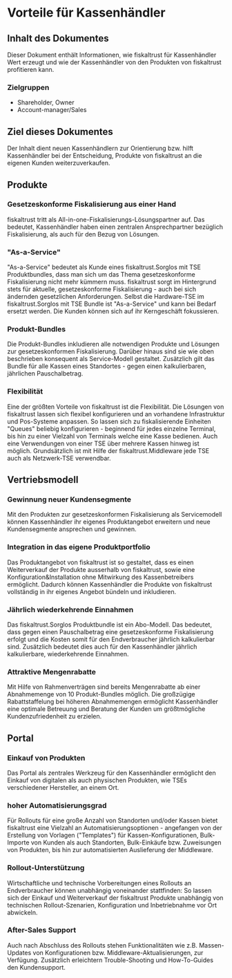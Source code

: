 # Vorteile für Kassenhändler

## Inhalt des Dokumentes

Dieser Dokument enthält Informationen, wie fiskaltrust für Kassenhändler Wert erzeugt und wie der Kassenhändler von den Produkten von fiskaltrust profitieren kann.

### Zielgruppen

- Shareholder, Owner
- Account-manager/Sales

## Ziel dieses Dokumentes

Der Inhalt dient neuen Kassenhändlern zur Orientierung bzw. hilft Kassenhändler bei der Entscheidung, Produkte von fiskaltrust an die eigenen Kunden weiterzuverkaufen.

## Produkte

### Gesetzeskonforme Fiskalisierung aus einer Hand

fiskaltrust tritt als All-in-one-Fiskalisierungs-Lösungspartner auf. Das bedeutet, Kassenhändler haben einen zentralen Ansprechpartner bezüglich Fiskalisierung, als auch für den Bezug von Lösungen.

### "As-a-Service"

"As-a-Service" bedeutet als Kunde eines fiskaltrust.Sorglos mit TSE Produktbundles, dass man sich um das Thema gesetzeskonforme Fiskalisierung nicht mehr kümmern muss. fiskaltrust sorgt im Hintergrund stets für aktuelle, gesetzeskonforme Fiskalisierung - auch bei sich ändernden gesetzlichen Anforderungen. Selbst die Hardware-TSE im fiskaltrust.Sorglos mit TSE Bundle ist "As-a-Service" und kann bei Bedarf ersetzt werden. Die Kunden können sich auf ihr Kerngeschäft fokussieren.

### Produkt-Bundles

Die Produkt-Bundles inkludieren alle notwendigen Produkte und Lösungen zur gesetzeskonformen Fiskalisierung. Darüber hinaus sind sie wie oben beschrieben konsequent als Service-Modell gestaltet. Zusätzlich gilt das Bundle für alle Kassen eines Standortes - gegen einen kalkulierbaren, jährlichen Pauschalbetrag.

### Flexibilität

Eine der größten Vorteile von fiskaltrust ist die Flexibilität. Die Lösungen von fiskaltrust lassen sich flexibel konfigurieren und an vorhandene Infrastruktur und Pos-Systeme anpassen. So lassen sich zu fiskalisierende Einheiten "Queues" beliebig konfigurieren - beginnend für jedes einzelne Terminal, bis hin zu einer Vielzahl von Terminals welche eine Kasse bedienen. Auch eine Verwendungen von einer TSE über mehrere Kassen hinweg ist möglich. Grundsätzlich ist mit Hilfe der fiskaltrust.Middleware jede TSE auch als Netzwerk-TSE verwendbar.

## Vertriebsmodell

### Gewinnung neuer Kundensegmente

Mit den Produkten zur gesetzeskonformen Fiskalisierung als Servicemodell können Kassenhändler ihr eigenes Produktangebot erweitern und neue Kundensegmente ansprechen und gewinnen.

### Integration in das eigene Produktportfolio

Das Produktangebot von fiskaltrust ist so gestaltet, dass es einen Weiterverkauf der Produkte ausserhalb von fiskaltrust, sowie eine Konfiguration&Installation ohne Mitwirkung des Kassenbetreibers ermöglicht. Dadurch können Kassenhändler die Produkte von fiskaltrust vollständig in ihr eigenes Angebot bündeln und inkludieren. 

### Jährlich wiederkehrende Einnahmen

Das fiskaltrust.Sorglos Produktbundle ist ein Abo-Modell. Das bedeutet, dass gegen einen Pauschalbetrag eine gesetzeskonforme Fiskalisierung erfolgt und die Kosten somit für den Endverbraucher jährlich kalkulierbar sind. Zusätzlich bedeutet dies auch für den Kassenhändler jährlich kalkulierbare, wiederkehrende Einnahmen.

### Attraktive Mengenrabatte

Mit Hilfe von Rahmenverträgen sind bereits Mengenrabatte ab einer Abnahmemenge von 10 Produkt-Bundles möglich. Die großzügige Rabattstaffelung bei höheren Abnahmemengen ermöglicht Kassenhändler eine optimale Betreuung und Beratung der Kunden um größtmögliche Kundenzufriedenheit zu erzielen.

## Portal

### Einkauf von Produkten

Das Portal als zentrales Werkzeug für den Kassenhändler ermöglicht den Einkauf von digitalen als auch physischen Produkten, wie TSEs verschiedener Hersteller, an einem Ort.

### hoher Automatisierungsgrad

Für Rollouts für eine große Anzahl von Standorten und/oder Kassen bietet fiskaltrust eine Vielzahl an Automatisierungsoptionen - angefangen von der Erstellung von Vorlagen ("Templates") für Kassen-Konfigurationen, Bulk-Importe von Kunden als auch Standorten, Bulk-Einkäufe bzw. Zuweisungen von Produkten, bis hin zur automatisierten Auslieferung der Middleware. 

### Rollout-Unterstützung

Wirtschaftliche und technische Vorbereitungen eines Rollouts an Endverbraucher können unabhängig voneinander stattfinden: So lassen sich der Einkauf und Weiterverkauf der fiskaltrust Produkte unabhängig von technischen Rollout-Szenarien, Konfiguration und Inbetriebnahme vor Ort abwickeln.

### After-Sales Support

Auch nach Abschluss des Rollouts stehen Funktionalitäten wie z.B. Massen-Updates von Konfigurationen bzw. Middleware-Aktualisierungen, zur Verfügung. Zusätzlich erleichtern Trouble-Shooting und How-To-Guides den Kundensupport.
